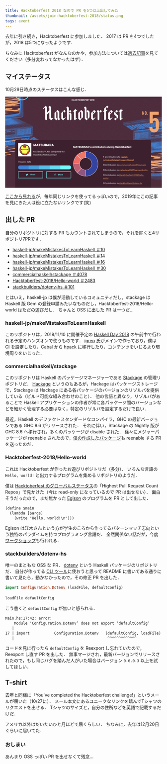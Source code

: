 ```yaml
---
title: Hacktoberfest 2018 なので PR を5つ以上出してみた
thumbnail: /assets/join-hacktoberfest-2018/status.png
tags: event
---
```


去年に引き続き，Hacktoberfest に参加しました．
2017 は PR を4つでしたが，2018 は5つになったようです．

ちなみに Hacktoberfest がなんなのかや，参加方法については[過去記事](https://matsubara0507.github.io/posts/2017-10-11-join-hacktoberfest-2017.html)を見てください（多分変わってなかったはず）．

## マイステータス

10月29日時点のステータスはこんな感じ．

![](/assets/join-hacktoberfest-2018/status.png)

[ここから見れる](https://hacktoberfest.digitalocean.com/stats/matsubara0507)が，毎年同じリンクを使ってるっぽいので，2019年にこの記事を見にきた人は役に立たないリンクです(笑)

## 出した PR

自分のリポジトリに対する PR もカウントされてしまうので，それを除くと4リポジトリ7PRです．

- [haskell-jp/makeMistakesToLearnHaskell ＃10](https://github.com/haskell-jp/makeMistakesToLearnHaskell/pull/10)
- [haskell-jp/makeMistakesToLearnHaskell ＃14](https://github.com/haskell-jp/makeMistakesToLearnHaskell/pull/14)
- [haskell-jp/makeMistakesToLearnHaskell ＃16](https://github.com/haskell-jp/makeMistakesToLearnHaskell/pull/16)
- [haskell-jp/makeMistakesToLearnHaskell ＃30](https://github.com/haskell-jp/makeMistakesToLearnHaskell/pull/30)
- [commercialhaskell/stackage ＃4078](https://github.com/commercialhaskell/stackage/pull/4078)
- [Hacktoberfest-2018/Hello-world ＃2483](https://github.com/Hacktoberfest-2018/Hello-world/pull/2483)
- [stackbuilders/dotenv-hs ＃101](https://github.com/stackbuilders/dotenv-hs/pull/101)

とはいえ，haskell-jp は僕が活動しているコミュニティだし，stackage は Haskell 版 Gem の登録申請みたいなものだし，Hacktoberfest-2018/Hello-world はただの遊びだし．
ちゃんと OSS に出した PR は一つだ...

### haskell-jp/makeMistakesToLearnHaskell

このリポジトリは，2018/11/10 に開催予定の [Haskell Day 2018](https://haskell-jp.connpass.com/event/92617/) の午前中で行われる予定のハンズオンで使うものです．
[igrep](https://github.com/igrep) 氏がメインで作っており，僕は CI を設定したり，Cabal から hpack に移行したり，コンテンツをいじるより環境周りをいじった．

### commercialhaskell/stackage

このリポジトリは Haskell のパッケージマネージャーである [Stackage](https://www.stackage.org/) の管理リポジトリだ．
[Hackage](http://hackage.haskell.org/) というのもあるが，Hackage はパッケージストレージで，Stackage は Hackage にある各パッケージのバージョンのリゾルバを提供している（ビルド可能な組み合わせのこと）．
他の言語と異なり，リゾルバがあることで Haskell アプリケーションの作者が常に各パッケージ間のバージョンなどを細かく管理する必要はなく，特定のリゾルバを設定するだけで良い．

最近，Haskell のデファクトスタンダードなコンパイラ，GHC の最新バージョンである GHC 8.6 がリリースされた．
それに伴い，Stackage の Nightly 版が GHC 8.6 へ移行され，多くのパッケージが disable された．
徐々にメジャーパッケージが reenable されたので，[僕の作成したパッケージ](http://hackage.haskell.org/package/servant-kotlin)も reenable する PR を送ったのだ．

### Hacktoberfest-2018/Hello-world

これは Hacktoberfest が作ったお遊びリポジトリだ（多分）．
いろんな言語の `Hello, world!` と出力するプログラムを集めるリポジトリのようだ．

僕は [Hacktoberfest のグローバルステータス](https://hacktoberfest.digitalocean.com/stats)の「Highest Pull Request Count Repos」で見かけた（今は read-only になっているので PR は出せない）．
面白そうだったので，まだ無かった [Egison](https://www.egison.org/) のプログラムを PR として出した．

```egison
(define $main
  (lambda [$args]
    (write "Hello, world!\n")))
```

Egison は江木さんという方が学生のころから作ってるパターンマッチ志向という独特のパラダイムを持つプログラミング言語だ．
全然関係ない話だが，今度[ワークショップ](https://connpass.com/event/102061/)も行われる．

### stackbuilders/dotenv-hs

唯一のまともな OSS な PR．
[dotenv](http://hackage.haskell.org/package/dotenv) という Haskell パッケージのリポジトリだ．
自分が作ってる [CLI ツール](https://github.com/matsubara0507/stack-tpls)に使おうと思って README に書いてある通りに書いて見たら，動かなかったので，その修正 PR を出した．

```haskell
import Configuration.Dotenv (loadFile, defaultConfig)

loadFile defaultConfig
```

こう書くと `defaultConfig` が無いと怒られる．

```shell
Main.hs:17:42: error:
    Module ‘Configuration.Dotenv’ does not export ‘defaultConfig’
   |                             
17 | import           Configuration.Dotenv   (defaultConfig, loadFile)
   |                                          ^^^^^^^^^^^^^
```

コードを見に行ったら `defaultConfig` を Reexport し忘れていたので，Reexport し直す PR を出した．
無事マージされ，最新バージョンでリリースされたので，もし同じバグを踏んだ人がいた場合はバージョン `0.6.0.3` 以上を試してほしい．

## T-shirt

去年と同様に「You've completed the Hacktoberfest challenge!」というメールが届いた（10/27に）．
メール本文にあるユニークなリンクを踏んでTシャツのリクエストを出せる．
Tシャツのサイズと，自分の住所などを英語で記載するだけだ．

アメリカ以外はだいたいひと月ほどで届くらしい．
ちなみに，去年は12月20日ぐらいに届いてた．

### おしまい

あんまり OSS っぽい PR を出せなくて残念...
